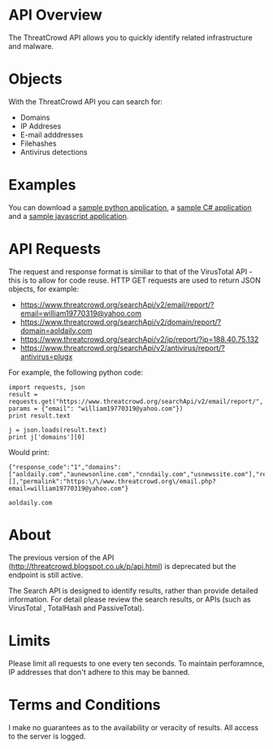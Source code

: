 [logo]: https://www.threatcrowd.org/img/home.png "ThreatCrowd"

# API Overview
The ThreatCrowd API allows you to quickly identify related infrastructure and malware.

# Objects 
With the ThreatCrowd API you can search for:
- Domains
- IP Addreses
- E-mail adddresses
- Filehashes
- Antivirus detections

# Examples
You can download a  [sample python application](https://github.com/threatcrowd/ApiV2/blob/master/PythonExample/threatcrowd.py), a [sample C# application](https://github.com/threatcrowd/ApiV2/tree/master/CSharpExample) and a [sample javascript application](http://jsfiddle.net/f60unkz1/). 

# API Requests
The request and response format is similiar to that of the VirusTotal API - this is to allow for code reuse. 
HTTP GET requests are used to return JSON objects, for example:

- https://www.threatcrowd.org/searchApi/v2/email/report/?email=william19770319@yahoo.com
- https://www.threatcrowd.org/searchApi/v2/domain/report/?domain=aoldaily.com
- https://www.threatcrowd.org/searchApi/v2/ip/report/?ip=188.40.75.132
- https://www.threatcrowd.org/searchApi/v2/antivirus/report/?antivirus=plugx


For example, the following python code:
```
import requests, json
result =  requests.get("https://www.threatcrowd.org/searchApi/v2/email/report/", params = {"email": "william19770319@yahoo.com"})
print result.text

j = json.loads(result.text)
print j['domains'][0]
```

Would print:
```
{"response_code":"1","domains":["aoldaily.com","aunewsonline.com","cnndaily.com","usnewssite.com"],"references":[],"permalink":"https:\/\/www.threatcrowd.org\/email.php?email=william19770319@yahoo.com"}

aoldaily.com
```

# About
The previous version of the API (http://threatcrowd.blogspot.co.uk/p/api.html) is deprecated but the endpoint is still active.

The Search API is designed to identify results, rather than provide detailed information.
For detail please review the search results, or APIs (such as VirusTotal , TotalHash and PassiveTotal).

# Limits
Please limit all requests to one every ten seconds. To maintain perforamnce, IP addresses that don't adhere to this may be banned.

# Terms and Conditions
I make no guarantees as to the availability or veracity of results.
All access to the server is logged.
